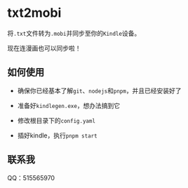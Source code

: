# txt2mobi

将`.txt`文件转为`.mobi`并同步至你的`Kindle`设备。

现在连漫画也可以同步啦！

## 如何使用

- 确保你已经基本了解`git`、`nodejs`和`pnpm`，并且已经安装好了

- 准备好`kindlegen.exe`，想办法搞到它

- 修改根目录下的`config.yaml`

- 插好kindle，执行`pnpm start`

## 联系我

QQ：515565970
